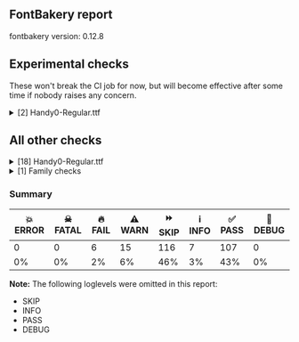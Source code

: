 ## FontBakery report

fontbakery version: 0.12.8



## Experimental checks

These won't break the CI job for now, but will become effective after some time if nobody raises any concern.


<details><summary>[2] Handy0-Regular.ttf</summary>
<div>
<details>
    <summary>🔥 <b>FAIL</b> Ensure 'smcp' (small caps) lookups are defined before ligature lookups in the 'GSUB' table. <a href="https://fontbakery.readthedocs.io/en/stable/fontbakery/checks/universal.html#"></a></summary>
    <div>







* 🔥 **FAIL** <p>'smcp' or 'liga' lookups not found in GSUB table.</p>
 [code: missing-lookups]



</div>
</details>

<details>
    <summary>⚠️ <b>WARN</b> Validate size, and resolution of article images, and ensure article page has minimum length and includes visual assets. <a href="https://fontbakery.readthedocs.io/en/stable/fontbakery/checks/googlefonts.article.html#"></a></summary>
    <div>







* ⚠️ **WARN** <p>Family metadata at fonts/ttf does not have an article.</p>
 [code: lacks-article]



</div>
</details>
</div>
</details>




## All other checks



<details><summary>[18] Handy0-Regular.ttf</summary>
<div>
<details>
    <summary>🔥 <b>FAIL</b> Do we have the latest version of FontBakery installed? <a href="https://fontbakery.readthedocs.io/en/stable/fontbakery/checks/universal.fontbakery.html#"></a></summary>
    <div>







* 🔥 **FAIL** <p>Current FontBakery version is 0.12.8, while a newer 0.12.9 is already available. Please upgrade it with 'pip install -U fontbakery'</p>
 [code: outdated-fontbakery]



</div>
</details>

<details>
    <summary>🔥 <b>FAIL</b> Copyright notices match canonical pattern in fonts <a href="https://fontbakery.readthedocs.io/en/stable/fontbakery/checks/googlefonts.copyright.html#"></a></summary>
    <div>







* 🔥 **FAIL** <p>Name Table entry: Copyright notices should match a pattern similar to:</p>
<p>&quot;Copyright 2020 The Familyname Project Authors (git url)&quot;</p>
<p>But instead we have got:</p>
<p>&quot;Copyright 2024 Handy0 Project Authors (github.com/mitradranirban/handy0-fonts)&quot;</p>
 [code: bad-notice-format]



</div>
</details>

<details>
    <summary>🔥 <b>FAIL</b> Check font names are correct <a href="https://fontbakery.readthedocs.io/en/stable/fontbakery/checks/googlefonts.name.html#"></a></summary>
    <div>







* 🔥 **FAIL** <p>Font names are incorrect:</p>
<table>
<thead>
<tr>
<th align="left">nameID</th>
<th align="left">current</th>
<th align="left">expected</th>
</tr>
</thead>
<tbody>
<tr>
<td align="left">Family Name</td>
<td align="left"><strong>Handy0 Regular</strong></td>
<td align="left"><strong>Handy0</strong></td>
</tr>
<tr>
<td align="left">Subfamily Name</td>
<td align="left">Regular</td>
<td align="left">Regular</td>
</tr>
<tr>
<td align="left">Full Name</td>
<td align="left">Handy0 Regular</td>
<td align="left">Handy0 Regular</td>
</tr>
<tr>
<td align="left">Postscript Name</td>
<td align="left">Handy0-Regular</td>
<td align="left">Handy0-Regular</td>
</tr>
<tr>
<td align="left">Typographic Family Name</td>
<td align="left"><strong>Handy0</strong></td>
<td align="left"><strong>N/A</strong></td>
</tr>
<tr>
<td align="left">Typographic Subfamily Name</td>
<td align="left"><strong>Regular</strong></td>
<td align="left"><strong>N/A</strong></td>
</tr>
</tbody>
</table>
 [code: bad-names]



</div>
</details>

<details>
    <summary>🔥 <b>FAIL</b> Stricter unitsPerEm criteria for Google Fonts. <a href="https://fontbakery.readthedocs.io/en/stable/fontbakery/checks/googlefonts.head.html#"></a></summary>
    <div>







* 🔥 **FAIL** <p>Font em size (unitsPerEm) is 4096 which may be too large (causing filesize bloat), unless you are sure that the detail level in this font requires that much precision.</p>
 [code: large-value]



</div>
</details>

<details>
    <summary>⚠️ <b>WARN</b> Check mark characters are in GDEF mark glyph class. <a href="https://fontbakery.readthedocs.io/en/stable/fontbakery/checks/opentype.gdef.html#"></a></summary>
    <div>







* ⚠️ **WARN** <p>The following mark characters could be in the GDEF mark glyph class:
acutecomb (U+0301), gravecomb (U+0300), hookabovecomb (U+0309), tildecomb (U+0303), uni0302 (U+0302), uni0304 (U+0304), uni0306 (U+0306), uni0307 (U+0307), uni0308 (U+0308), uni030A (U+030A), uni030B (U+030B), uni030C (U+030C), uni0326 (U+0326), uni0327 (U+0327) and uni0328 (U+0328)</p>
 [code: mark-chars]



</div>
</details>

<details>
    <summary>⚠️ <b>WARN</b> Check accent of Lcaron, dcaron, lcaron, tcaron <a href="https://fontbakery.readthedocs.io/en/stable/fontbakery/checks/universal.html#"></a></summary>
    <div>









* ⚠️ **WARN** <p>Lcaron is decomposed and therefore could not be checked. Please check manually.</p>
 [code: decomposed-outline]



* ⚠️ **WARN** <p>dcaron is decomposed and therefore could not be checked. Please check manually.</p>
 [code: decomposed-outline]



* ⚠️ **WARN** <p>lcaron is decomposed and therefore could not be checked. Please check manually.</p>
 [code: decomposed-outline]



* ⚠️ **WARN** <p>tcaron is decomposed and therefore could not be checked. Please check manually.</p>
 [code: decomposed-outline]



</div>
</details>

<details>
    <summary>⚠️ <b>WARN</b> Check if each glyph has the recommended amount of contours. <a href="https://fontbakery.readthedocs.io/en/stable/fontbakery/checks/universal.html#"></a></summary>
    <div>







* ⚠️ **WARN** <p>This check inspects the glyph outlines and detects the total number of contours in each of them. The expected values are infered from the typical ammounts of contours observed in a large collection of reference font families. The divergences listed below may simply indicate a significantly different design on some of your glyphs. On the other hand, some of these may flag actual bugs in the font such as glyphs mapped to an incorrect codepoint. Please consider reviewing the design and codepoint assignment of these to make sure they are correct.</p>
<p>The following glyphs do not have the recommended number of contours:</p>
<pre><code>- Glyph name: glyph1	Contours detected: 2	Expected: 0

- Glyph name: percent	Contours detected: 3	Expected: 4 or 5

- Glyph name: quotesingle	Contours detected: 2	Expected: 1

- Glyph name: eight	Contours detected: 2	Expected: 3

- Glyph name: at	Contours detected: 1	Expected: 2

- Glyph name: B	Contours detected: 1	Expected: 2 or 3

- Glyph name: D	Contours detected: 1	Expected: 2

- Glyph name: Z	Contours detected: 2	Expected: 1

- Glyph name: a	Contours detected: 1	Expected: 2

- Glyph name: e	Contours detected: 1	Expected: 2

- Glyph name: g	Contours detected: 1	Expected: 2 or 3

- Glyph name: o	Contours detected: 1	Expected: 2

- Glyph name: bar	Contours detected: 2	Expected: 1

- Glyph name: ordfeminine	Contours detected: 1	Expected: 2 or 3

- Glyph name: uni00AD	Contours detected: 1	Expected: 0

- Glyph name: degree	Contours detected: 1	Expected: 2

- Glyph name: onequarter	Contours detected: 2	Expected: 3 or 4

- Glyph name: threequarters	Contours detected: 2	Expected: 3 or 4

- Glyph name: Eth	Contours detected: 1	Expected: 2

- Glyph name: agrave	Contours detected: 2	Expected: 3

- Glyph name: aacute	Contours detected: 2	Expected: 3

- Glyph name: acircumflex	Contours detected: 2	Expected: 3

- Glyph name: atilde	Contours detected: 2	Expected: 3

- Glyph name: adieresis	Contours detected: 3	Expected: 4

- Glyph name: aring	Contours detected: 3	Expected: 4

- Glyph name: egrave	Contours detected: 2	Expected: 3

- Glyph name: eacute	Contours detected: 2	Expected: 3

- Glyph name: ecircumflex	Contours detected: 2	Expected: 3

- Glyph name: edieresis	Contours detected: 3	Expected: 4

- Glyph name: eth	Contours detected: 1	Expected: 2

- Glyph name: ograve	Contours detected: 2	Expected: 3

- Glyph name: oacute	Contours detected: 2	Expected: 3

- Glyph name: ocircumflex	Contours detected: 2	Expected: 3

- Glyph name: otilde	Contours detected: 2	Expected: 3

- Glyph name: odieresis	Contours detected: 3	Expected: 4

- Glyph name: oslash	Contours detected: 2	Expected: 3

- Glyph name: amacron	Contours detected: 2	Expected: 3

- Glyph name: abreve	Contours detected: 2	Expected: 3

- Glyph name: Dcaron	Contours detected: 2	Expected: 3

- Glyph name: Dcroat	Contours detected: 1	Expected: 2

- Glyph name: emacron	Contours detected: 2	Expected: 3

- Glyph name: ebreve	Contours detected: 2	Expected: 3

- Glyph name: edotaccent	Contours detected: 2	Expected: 3

- Glyph name: ecaron	Contours detected: 2	Expected: 3

- Glyph name: gcircumflex	Contours detected: 2	Expected: 3 or 4

- Glyph name: gbreve	Contours detected: 2	Expected: 3 or 4

- Glyph name: gdotaccent	Contours detected: 2	Expected: 3 or 4

- Glyph name: uni0123	Contours detected: 2	Expected: 3 or 4

- Glyph name: lcaron	Contours detected: 3	Expected: 2

- Glyph name: napostrophe	Contours detected: 3	Expected: 2

- Glyph name: omacron	Contours detected: 2	Expected: 3

- Glyph name: obreve	Contours detected: 2	Expected: 3

- Glyph name: ohungarumlaut	Contours detected: 3	Expected: 4

- Glyph name: Racute	Contours detected: 2	Expected: 3

- Glyph name: uni0156	Contours detected: 2	Expected: 3

- Glyph name: Rcaron	Contours detected: 2	Expected: 3

- Glyph name: tcaron	Contours detected: 3	Expected: 2

- Glyph name: Uogonek	Contours detected: 2	Expected: 1

- Glyph name: uogonek	Contours detected: 2	Expected: 1

- Glyph name: Zacute	Contours detected: 3	Expected: 2

- Glyph name: Zdotaccent	Contours detected: 3	Expected: 2

- Glyph name: Zcaron	Contours detected: 3	Expected: 2

- Glyph name: Uhorn	Contours detected: 2	Expected: 1

- Glyph name: uhorn	Contours detected: 2	Expected: 1

- Glyph name: uni01CE	Contours detected: 2	Expected: 3

- Glyph name: uni01D2	Contours detected: 2	Expected: 3

- Glyph name: uni01DF	Contours detected: 4	Expected: 5

- Glyph name: gcaron	Contours detected: 2	Expected: 3 or 4

- Glyph name: uni01EA	Contours detected: 3	Expected: 2

- Glyph name: uni01EC	Contours detected: 4	Expected: 3

- Glyph name: uni01F0	Contours detected: 1	Expected: 2

- Glyph name: uni01F5	Contours detected: 2	Expected: 3

- Glyph name: uni02BC	Contours detected: 2	Expected: 1

- Glyph name: uni1FED	Contours detected: 1	Expected: 3

- Glyph name: quoteleft	Contours detected: 2	Expected: 1

- Glyph name: quoteright	Contours detected: 2	Expected: 1

- Glyph name: quotesinglbase	Contours detected: 2	Expected: 1

- Glyph name: quotedblleft	Contours detected: 4	Expected: 2

- Glyph name: quotedblright	Contours detected: 4	Expected: 2

- Glyph name: quotedblbase	Contours detected: 4	Expected: 2

- Glyph name: uni20A8	Contours detected: 2	Expected: 3

- Glyph name: B	Contours detected: 1	Expected: 2 or 3

- Glyph name: D	Contours detected: 1	Expected: 2

- Glyph name: Dcaron	Contours detected: 2	Expected: 3

- Glyph name: Dcroat	Contours detected: 1	Expected: 2

- Glyph name: Eth	Contours detected: 1	Expected: 2

- Glyph name: Racute	Contours detected: 2	Expected: 3

- Glyph name: Rcaron	Contours detected: 2	Expected: 3

- Glyph name: Uhorn	Contours detected: 2	Expected: 1

- Glyph name: Uogonek	Contours detected: 2	Expected: 1

- Glyph name: Z	Contours detected: 2	Expected: 1

- Glyph name: Zacute	Contours detected: 3	Expected: 2

- Glyph name: Zcaron	Contours detected: 3	Expected: 2

- Glyph name: Zdotaccent	Contours detected: 3	Expected: 2

- Glyph name: a	Contours detected: 1	Expected: 2

- Glyph name: aacute	Contours detected: 2	Expected: 3

- Glyph name: abreve	Contours detected: 2	Expected: 3

- Glyph name: acircumflex	Contours detected: 2	Expected: 3

- Glyph name: adieresis	Contours detected: 3	Expected: 4

- Glyph name: agrave	Contours detected: 2	Expected: 3

- Glyph name: amacron	Contours detected: 2	Expected: 3

- Glyph name: aring	Contours detected: 3	Expected: 4

- Glyph name: at	Contours detected: 1	Expected: 2

- Glyph name: atilde	Contours detected: 2	Expected: 3

- Glyph name: bar	Contours detected: 2	Expected: 1

- Glyph name: degree	Contours detected: 1	Expected: 2

- Glyph name: e	Contours detected: 1	Expected: 2

- Glyph name: eacute	Contours detected: 2	Expected: 3

- Glyph name: ebreve	Contours detected: 2	Expected: 3

- Glyph name: ecaron	Contours detected: 2	Expected: 3

- Glyph name: ecircumflex	Contours detected: 2	Expected: 3

- Glyph name: edieresis	Contours detected: 3	Expected: 4

- Glyph name: edotaccent	Contours detected: 2	Expected: 3

- Glyph name: egrave	Contours detected: 2	Expected: 3

- Glyph name: eight	Contours detected: 2	Expected: 3

- Glyph name: emacron	Contours detected: 2	Expected: 3

- Glyph name: eth	Contours detected: 1	Expected: 2

- Glyph name: g	Contours detected: 1	Expected: 2 or 3

- Glyph name: gbreve	Contours detected: 2	Expected: 3 or 4

- Glyph name: gcaron	Contours detected: 2	Expected: 3 or 4

- Glyph name: gcircumflex	Contours detected: 2	Expected: 3 or 4

- Glyph name: gdotaccent	Contours detected: 2	Expected: 3 or 4

- Glyph name: lcaron	Contours detected: 3	Expected: 2

- Glyph name: napostrophe	Contours detected: 3	Expected: 2

- Glyph name: o	Contours detected: 1	Expected: 2

- Glyph name: oacute	Contours detected: 2	Expected: 3

- Glyph name: ocircumflex	Contours detected: 2	Expected: 3

- Glyph name: odieresis	Contours detected: 3	Expected: 4

- Glyph name: ograve	Contours detected: 2	Expected: 3

- Glyph name: ohungarumlaut	Contours detected: 3	Expected: 4

- Glyph name: omacron	Contours detected: 2	Expected: 3

- Glyph name: onequarter	Contours detected: 2	Expected: 3 or 4

- Glyph name: ordfeminine	Contours detected: 1	Expected: 2 or 3

- Glyph name: oslash	Contours detected: 2	Expected: 3

- Glyph name: otilde	Contours detected: 2	Expected: 3

- Glyph name: percent	Contours detected: 3	Expected: 4 or 5

- Glyph name: quotedblbase	Contours detected: 4	Expected: 2

- Glyph name: quotedblleft	Contours detected: 4	Expected: 2

- Glyph name: quotedblright	Contours detected: 4	Expected: 2

- Glyph name: quoteleft	Contours detected: 2	Expected: 1

- Glyph name: quoteright	Contours detected: 2	Expected: 1

- Glyph name: quotesinglbase	Contours detected: 2	Expected: 1

- Glyph name: quotesingle	Contours detected: 2	Expected: 1

- Glyph name: tcaron	Contours detected: 3	Expected: 2

- Glyph name: threequarters	Contours detected: 2	Expected: 3 or 4

- Glyph name: uhorn	Contours detected: 2	Expected: 1

- Glyph name: uni00AD	Contours detected: 1	Expected: 0

- Glyph name: uni0123	Contours detected: 2	Expected: 3 or 4

- Glyph name: uni0156	Contours detected: 2	Expected: 3

- Glyph name: uni01CE	Contours detected: 2	Expected: 3

- Glyph name: uni01D2	Contours detected: 2	Expected: 3

- Glyph name: uni01DF	Contours detected: 4	Expected: 5

- Glyph name: uni01EC	Contours detected: 4	Expected: 3

- Glyph name: uni01F0	Contours detected: 1	Expected: 2

- Glyph name: uni02BC	Contours detected: 2	Expected: 1

- Glyph name: uni1FED	Contours detected: 1	Expected: 3

- Glyph name: uogonek	Contours detected: 2	Expected: 1
</code></pre>
 [code: contour-count]



</div>
</details>

<details>
    <summary>⚠️ <b>WARN</b> Does the font contain a soft hyphen? <a href="https://fontbakery.readthedocs.io/en/stable/fontbakery/checks/universal.glyphset.html#"></a></summary>
    <div>







* ⚠️ **WARN** <p>This font has a 'Soft Hyphen' character.</p>
 [code: softhyphen]



</div>
</details>

<details>
    <summary>⚠️ <b>WARN</b> Are there any misaligned on-curve points? <a href="https://fontbakery.readthedocs.io/en/stable/fontbakery/checks/outline.html#"></a></summary>
    <div>







* ⚠️ **WARN** <p>The following glyphs have on-curve points which have potentially incorrect y coordinates:</p>
<pre><code>* A (U+0041): X=269.0,Y=2.0 (should be at baseline 0?)

* A (U+0041): X=2076.0,Y=2866.0 (should be at cap-height 2868?)

* AE (U+00C6): X=269.0,Y=2.0 (should be at baseline 0?)

* AE (U+00C6): X=2076.0,Y=2866.0 (should be at cap-height 2868?)

* Aacute (U+00C1): X=269.0,Y=2.0 (should be at baseline 0?)

* Aacute (U+00C1): X=2076.0,Y=2866.0 (should be at cap-height 2868?)

* Abreve (U+0102): X=269.0,Y=2.0 (should be at baseline 0?)

* Abreve (U+0102): X=2076.0,Y=2866.0 (should be at cap-height 2868?)

* Acircumflex (U+00C2): X=269.0,Y=2.0 (should be at baseline 0?)

* Acircumflex (U+00C2): X=2076.0,Y=2866.0 (should be at cap-height 2868?)

* Adieresis (U+00C4): X=269.0,Y=2.0 (should be at baseline 0?)

* Adieresis (U+00C4): X=2076.0,Y=2866.0 (should be at cap-height 2868?)

* Agrave (U+00C0): X=269.0,Y=2.0 (should be at baseline 0?)

* Agrave (U+00C0): X=2076.0,Y=2866.0 (should be at cap-height 2868?)

* Amacron (U+0100): X=269.0,Y=2.0 (should be at baseline 0?)

* Amacron (U+0100): X=2076.0,Y=2866.0 (should be at cap-height 2868?)

* Aogonek (U+0104): X=269.0,Y=2.0 (should be at baseline 0?)

* Aogonek (U+0104): X=2076.0,Y=2866.0 (should be at cap-height 2868?)

* Aring (U+00C5): X=269.0,Y=2.0 (should be at baseline 0?)

* Aring (U+00C5): X=2076.0,Y=2866.0 (should be at cap-height 2868?)

* Aringacute (U+01FA): X=269.0,Y=2.0 (should be at baseline 0?)

* Aringacute (U+01FA): X=2076.0,Y=2866.0 (should be at cap-height 2868?)

* Atilde (U+00C3): X=269.0,Y=2.0 (should be at baseline 0?)

* Atilde (U+00C3): X=2076.0,Y=2866.0 (should be at cap-height 2868?)

* B (U+0042): X=1084.0,Y=-2.0 (should be at baseline 0?)

* D (U+0044): X=2212.0,Y=-2.0 (should be at baseline 0?)

* Dcaron (U+010E): X=2212.0,Y=-2.0 (should be at baseline 0?)

* Dcroat (U+0110): X=317.0,Y=2870.0 (should be at cap-height 2868?)

* Dcroat (U+0110): X=2212.0,Y=-2.0 (should be at baseline 0?)

* Dcroat (U+0110): X=1232.0,Y=2866.0 (should be at cap-height 2868?)

* Dcroat (U+0110): X=1183.0,Y=2869.0 (should be at cap-height 2868?)

* S (U+0053): X=1218.0,Y=2870.0 (should be at cap-height 2868?)

* S (U+0053): X=1108.0,Y=2866.0 (should be at cap-height 2868?)

* S (U+0053): X=926.0,Y=2866.0 (should be at cap-height 2868?)

* Sacute (U+015A): X=1218.0,Y=2870.0 (should be at cap-height 2868?)

* Sacute (U+015A): X=1108.0,Y=2866.0 (should be at cap-height 2868?)

* Sacute (U+015A): X=926.0,Y=2866.0 (should be at cap-height 2868?)

* Scaron (U+0160): X=1218.0,Y=2870.0 (should be at cap-height 2868?)

* Scaron (U+0160): X=1108.0,Y=2866.0 (should be at cap-height 2868?)

* Scaron (U+0160): X=926.0,Y=2866.0 (should be at cap-height 2868?)

* Scedilla (U+015E): X=1218.0,Y=2870.0 (should be at cap-height 2868?)

* Scedilla (U+015E): X=1108.0,Y=2866.0 (should be at cap-height 2868?)

* Scedilla (U+015E): X=926.0,Y=2866.0 (should be at cap-height 2868?)

* Scircumflex (U+015C): X=1218.0,Y=2870.0 (should be at cap-height 2868?)

* Scircumflex (U+015C): X=1108.0,Y=2866.0 (should be at cap-height 2868?)

* Scircumflex (U+015C): X=926.0,Y=2866.0 (should be at cap-height 2868?)

* Z (U+005A): X=1942.0,Y=2870.0 (should be at cap-height 2868?)

* Zacute (U+0179): X=1942.0,Y=2870.0 (should be at cap-height 2868?)

* Zcaron (U+017D): X=1942.0,Y=2870.0 (should be at cap-height 2868?)

* Zdotaccent (U+017B): X=1942.0,Y=2870.0 (should be at cap-height 2868?)

* b (U+0062): X=628.0,Y=-2.0 (should be at baseline 0?)

* ccedilla (U+00E7): X=932.0,Y=-2.0 (should be at baseline 0?)

* dcaron (U+010F): X=1665.0,Y=2867.0 (should be at cap-height 2868?)

* degree (U+00B0): X=660.0,Y=2867.0 (should be at cap-height 2868?)

* nine (U+0039): X=1101.0,Y=-2.0 (should be at baseline 0?)

* nine (U+0039): X=1368.0,Y=2866.0 (should be at cap-height 2868?)

* ogonek (U+02DB): X=-7.0,Y=1.0 (should be at baseline 0?)

* openbullet (U+25E6): X=660.0,Y=2867.0 (should be at cap-height 2868?)

* parenright (U+0029): X=1059.0,Y=2870.0 (should be at cap-height 2868?)

* quotesingle (U+0027): X=2747.0,Y=2867.0 (should be at cap-height 2868?)

* tcaron (U+0165): X=1659.0,Y=2867.0 (should be at cap-height 2868?)

* threequarters (U+00BE): X=512.0,Y=1.0 (should be at baseline 0?)

* trademark (U+2122): X=-1400.0,Y=2869.0 (should be at cap-height 2868?)

* underscore (U+005F): X=-102.0,Y=2.0 (should be at baseline 0?)

* uni01CD (U+01CD): X=269.0,Y=2.0 (should be at baseline 0?)

* uni01CD (U+01CD): X=2076.0,Y=2866.0 (should be at cap-height 2868?)

* uni01DE (U+01DE): X=269.0,Y=2.0 (should be at baseline 0?)

* uni01DE (U+01DE): X=2076.0,Y=2866.0 (should be at cap-height 2868?)

* uni0218 (U+0218): X=1218.0,Y=2870.0 (should be at cap-height 2868?)

* uni0218 (U+0218): X=1108.0,Y=2866.0 (should be at cap-height 2868?)

* uni0218 (U+0218): X=926.0,Y=2866.0 (should be at cap-height 2868?)

* uni02BC (U+02BC): X=2747.0,Y=2867.0 (should be at cap-height 2868?)

* uni0326 (U+0326): X=-297.0,Y=1.0 (should be at baseline 0?)

* uni1E9E (U+1E9E): X=917.0,Y=2869.0 (should be at cap-height 2868?)
</code></pre>
 [code: found-misalignments]



</div>
</details>

<details>
    <summary>⚠️ <b>WARN</b> Do any segments have colinear vectors? <a href="https://fontbakery.readthedocs.io/en/stable/fontbakery/checks/outline.html#"></a></summary>
    <div>







* ⚠️ **WARN** <p>The following glyphs have colinear vectors:</p>
<pre><code>* dcroat (U+0111): L&lt;&lt;1556.0,2276.0&gt;--&lt;1428.0,2348.0&gt;&gt; -&gt; L&lt;&lt;1428.0,2348.0&gt;--&lt;1260.0,2422.0&gt;&gt;

* five (U+0035): L&lt;&lt;1370.0,163.0&gt;--&lt;1536.0,170.0&gt;&gt; -&gt; L&lt;&lt;1536.0,170.0&gt;--&lt;1640.0,170.0&gt;&gt;

* three (U+0033): L&lt;&lt;1388.0,2258.0&gt;--&lt;1388.0,2360.0&gt;&gt; -&gt; L&lt;&lt;1388.0,2360.0&gt;--&lt;1386.0,2382.0&gt;&gt;

* three (U+0033): L&lt;&lt;1589.0,2370.0&gt;--&lt;1590.0,2360.0&gt;&gt; -&gt; L&lt;&lt;1590.0,2360.0&gt;--&lt;1590.0,2314.0&gt;&gt;

* uni00B3 (U+00B3): L&lt;&lt;1388.0,2258.0&gt;--&lt;1388.0,2360.0&gt;&gt; -&gt; L&lt;&lt;1388.0,2360.0&gt;--&lt;1386.0,2382.0&gt;&gt;

* uni00B3 (U+00B3): L&lt;&lt;1589.0,2370.0&gt;--&lt;1590.0,2360.0&gt;&gt; -&gt; L&lt;&lt;1590.0,2360.0&gt;--&lt;1590.0,2314.0&gt;&gt;

* x (U+0078): L&lt;&lt;364.0,298.0&gt;--&lt;520.0,348.0&gt;&gt; -&gt; L&lt;&lt;520.0,348.0&gt;--&lt;658.0,404.0&gt;&gt;
</code></pre>
 [code: found-colinear-vectors]



</div>
</details>

<details>
    <summary>⚠️ <b>WARN</b> Do outlines contain any jaggy segments? <a href="https://fontbakery.readthedocs.io/en/stable/fontbakery/checks/outline.html#"></a></summary>
    <div>







* ⚠️ **WARN** <p>The following glyphs have jaggy segments:</p>
<pre><code>* Eng (U+014A): B&lt;&lt;847.0,983.0&gt;-&lt;873.0,882.0&gt;-&lt;882.0,820.0&gt;&gt;/B&lt;&lt;882.0,820.0&gt;-&lt;881.0,838.0&gt;-&lt;881.0,856.0&gt;&gt; = 5.0796078600145425

* K (U+004B): L&lt;&lt;800.0,1168.0&gt;--&lt;800.0,1210.0&gt;&gt;/B&lt;&lt;800.0,1210.0&gt;-&lt;793.0,1178.0&gt;-&lt;772.0,1078.0&gt;&gt; = 12.33908727832618

* cent (U+00A2): L&lt;&lt;540.0,1760.0&gt;--&lt;540.0,1758.0&gt;&gt;/B&lt;&lt;540.0,1758.0&gt;-&lt;559.0,1878.0&gt;-&lt;588.0,1949.0&gt;&gt; = 8.997143421065033

* eng (U+014B): B&lt;&lt;829.0,956.0&gt;-&lt;875.0,862.0&gt;-&lt;882.0,837.0&gt;&gt;/B&lt;&lt;882.0,837.0&gt;-&lt;876.0,880.0&gt;-&lt;897.0,920.0&gt;&gt; = 7.698774646618311

* lcaron (U+013E): B&lt;&lt;786.0,2268.0&gt;-&lt;771.0,2262.0&gt;-&lt;750.0,2262.0&gt;&gt;/B&lt;&lt;750.0,2262.0&gt;-&lt;780.0,2268.0&gt;-&lt;786.0,2268.0&gt;&gt; = 11.309932474020195

* m (U+006D): B&lt;&lt;1354.0,1226.0&gt;-&lt;1354.0,1015.0&gt;-&lt;1340.0,888.0&gt;&gt;/L&lt;&lt;1340.0,888.0&gt;--&lt;1398.0,1098.0&gt;&gt; = 9.148974761964256

* napostrophe (U+0149): B&lt;&lt;3784.0,1392.0&gt;-&lt;3769.0,1386.0&gt;-&lt;3748.0,1386.0&gt;&gt;/B&lt;&lt;3748.0,1386.0&gt;-&lt;3778.0,1392.0&gt;-&lt;3784.0,1392.0&gt;&gt; = 11.309932474020195

* oe (U+0153): B&lt;&lt;1119.0,964.0&gt;-&lt;1121.0,985.0&gt;-&lt;1125.0,989.0&gt;&gt;/B&lt;&lt;1125.0,989.0&gt;-&lt;1119.0,984.0&gt;-&lt;1115.0,989.0&gt;&gt; = 5.1944289077348

* oslash (U+00F8): B&lt;&lt;977.0,1694.0&gt;-&lt;1039.0,1806.0&gt;-&lt;1060.0,1844.0&gt;&gt;/B&lt;&lt;1060.0,1844.0&gt;-&lt;1044.0,1816.0&gt;-&lt;1053.0,1767.0&gt;&gt; = 0.8184554616877073

* quotedblbase (U+201E): B&lt;&lt;1076.0,-160.0&gt;-&lt;1061.0,-166.0&gt;-&lt;1040.0,-166.0&gt;&gt;/B&lt;&lt;1040.0,-166.0&gt;-&lt;1070.0,-160.0&gt;-&lt;1076.0,-160.0&gt;&gt; = 11.309932474020195

* quotedblbase (U+201E): B&lt;&lt;566.0,-180.0&gt;-&lt;551.0,-186.0&gt;-&lt;530.0,-186.0&gt;&gt;/B&lt;&lt;530.0,-186.0&gt;-&lt;560.0,-180.0&gt;-&lt;566.0,-180.0&gt;&gt; = 11.309932474020195

* quotedblleft (U+201C): B&lt;&lt;427.0,2990.0&gt;-&lt;442.0,2996.0&gt;-&lt;463.0,2996.0&gt;&gt;/B&lt;&lt;463.0,2996.0&gt;-&lt;433.0,2990.0&gt;-&lt;427.0,2990.0&gt;&gt; = 11.309932474020195

* quotedblleft (U+201C): B&lt;&lt;937.0,3010.0&gt;-&lt;952.0,3016.0&gt;-&lt;973.0,3016.0&gt;&gt;/B&lt;&lt;973.0,3016.0&gt;-&lt;943.0,3010.0&gt;-&lt;937.0,3010.0&gt;&gt; = 11.309932474020195

* quotedblright (U+201D): B&lt;&lt;1076.0,2444.0&gt;-&lt;1061.0,2438.0&gt;-&lt;1040.0,2438.0&gt;&gt;/B&lt;&lt;1040.0,2438.0&gt;-&lt;1070.0,2444.0&gt;-&lt;1076.0,2444.0&gt;&gt; = 11.309932474020195

* quotedblright (U+201D): B&lt;&lt;566.0,2424.0&gt;-&lt;551.0,2418.0&gt;-&lt;530.0,2418.0&gt;&gt;/B&lt;&lt;530.0,2418.0&gt;-&lt;560.0,2424.0&gt;-&lt;566.0,2424.0&gt;&gt; = 11.309932474020195

* quoteleft (U+2018): B&lt;&lt;427.0,2990.0&gt;-&lt;442.0,2996.0&gt;-&lt;463.0,2996.0&gt;&gt;/B&lt;&lt;463.0,2996.0&gt;-&lt;433.0,2990.0&gt;-&lt;427.0,2990.0&gt;&gt; = 11.309932474020195

* quoteright (U+2019): B&lt;&lt;566.0,2424.0&gt;-&lt;551.0,2418.0&gt;-&lt;530.0,2418.0&gt;&gt;/B&lt;&lt;530.0,2418.0&gt;-&lt;560.0,2424.0&gt;-&lt;566.0,2424.0&gt;&gt; = 11.309932474020195

* quotesinglbase (U+201A): B&lt;&lt;566.0,424.0&gt;-&lt;551.0,418.0&gt;-&lt;530.0,418.0&gt;&gt;/B&lt;&lt;530.0,418.0&gt;-&lt;560.0,424.0&gt;-&lt;566.0,424.0&gt;&gt; = 11.309932474020195

* quotesingle (U+0027): B&lt;&lt;2752.0,2358.0&gt;-&lt;2737.0,2352.0&gt;-&lt;2716.0,2352.0&gt;&gt;/B&lt;&lt;2716.0,2352.0&gt;-&lt;2746.0,2358.0&gt;-&lt;2752.0,2358.0&gt;&gt; = 11.309932474020195

* tcaron (U+0165): B&lt;&lt;1664.0,2358.0&gt;-&lt;1649.0,2352.0&gt;-&lt;1628.0,2352.0&gt;&gt;/B&lt;&lt;1628.0,2352.0&gt;-&lt;1658.0,2358.0&gt;-&lt;1664.0,2358.0&gt;&gt; = 11.309932474020195

* uni0136 (U+0136): L&lt;&lt;800.0,1168.0&gt;--&lt;800.0,1210.0&gt;&gt;/B&lt;&lt;800.0,1210.0&gt;-&lt;793.0,1178.0&gt;-&lt;772.0,1078.0&gt;&gt; = 12.33908727832618

* uni01E8 (U+01E8): L&lt;&lt;800.0,1168.0&gt;--&lt;800.0,1210.0&gt;&gt;/B&lt;&lt;800.0,1210.0&gt;-&lt;793.0,1178.0&gt;-&lt;772.0,1078.0&gt;&gt; = 12.33908727832618

* uni02BC (U+02BC): B&lt;&lt;2752.0,2358.0&gt;-&lt;2737.0,2352.0&gt;-&lt;2716.0,2352.0&gt;&gt;/B&lt;&lt;2716.0,2352.0&gt;-&lt;2746.0,2358.0&gt;-&lt;2752.0,2358.0&gt;&gt; = 11.309932474020195

* v (U+0076): L&lt;&lt;338.0,472.0&gt;--&lt;350.0,464.0&gt;&gt;/B&lt;&lt;350.0,464.0&gt;-&lt;309.0,505.0&gt;-&lt;258.0,638.0&gt;&gt; = 11.309932474020227
</code></pre>
 [code: found-jaggy-segments]



</div>
</details>

<details>
    <summary>⚠️ <b>WARN</b> Do outlines contain any semi-vertical or semi-horizontal lines? <a href="https://fontbakery.readthedocs.io/en/stable/fontbakery/checks/outline.html#"></a></summary>
    <div>







* ⚠️ **WARN** <p>The following glyphs have semi-vertical/semi-horizontal lines:</p>
<pre><code>* Dcroat (U+0110): L&lt;&lt;388.0,2598.0&gt;--&lt;394.0,1474.0&gt;&gt;

* germandbls (U+00DF): L&lt;&lt;545.0,410.0&gt;--&lt;546.0,970.0&gt;&gt;

* nine (U+0039): L&lt;&lt;414.0,3008.0&gt;--&lt;416.0,2301.0&gt;&gt;

* six (U+0036): L&lt;&lt;1552.0,220.0&gt;--&lt;1550.0,927.0&gt;&gt;

* three (U+0033): L&lt;&lt;805.0,3226.0&gt;--&lt;1060.0,3224.0&gt;&gt;

* uni00B3 (U+00B3): L&lt;&lt;805.0,3226.0&gt;--&lt;1060.0,3224.0&gt;&gt;
</code></pre>
 [code: found-semi-vertical]



</div>
</details>

<details>
    <summary>⚠️ <b>WARN</b> Ensure soft_dotted characters lose their dot when combined with marks that replace the dot. <a href="https://fontbakery.readthedocs.io/en/stable/fontbakery/checks/shaping.html#"></a></summary>
    <div>







* ⚠️ **WARN** <p>The dot of soft dotted characters used in orthographies <em>must</em> disappear in the following strings: i̊ i̋ j̀ j̃ j̄ j̈ į̀ į́ į̂ į̃ į̄ į̌</p>
<p>The dot of soft dotted characters <em>should</em> disappear in other cases, for example: i̇ ỉ i̦̇ ỉ̦ i̦̊ i̦̋ i̧̇ ỉ̧ i̧̊ i̧̋ j̆ j̇ j̉ j̊ j̋ j̦̀ j̦́ j̦̃ j̦̄ j̦̆</p>
<p>Your font fully covers the following languages that require the soft-dotted feature: Lithuanian (Latn, 2,357,094 speakers), Dutch (Latn, 31,709,104 speakers).</p>
<p>Your font does <em>not</em> cover the following languages that require the soft-dotted feature: Sar (Latn, 500,000 speakers), Dii (Latn, 71,000 speakers), Vute (Latn, 21,000 speakers), Ma’di (Latn, 584,000 speakers), Basaa (Latn, 332,940 speakers), Ijo, Southeast (Latn, 2,471,000 speakers), South Central Banda (Latn, 244,000 speakers), Nzakara (Latn, 50,000 speakers), Fur (Latn, 1,230,163 speakers), Ngbaka (Latn, 1,020,000 speakers), Gulay (Latn, 250,478 speakers), Mfumte (Latn, 79,000 speakers), Bete-Bendi (Latn, 100,000 speakers), Lugbara (Latn, 2,200,000 speakers), Ekpeye (Latn, 226,000 speakers), Ejagham (Latn, 120,000 speakers), Southern Kisi (Latn, 360,000 speakers), Makaa (Latn, 221,000 speakers), Dan (Latn, 1,099,244 speakers), Mango (Latn, 77,000 speakers), Igbo (Latn, 27,823,640 speakers), Nateni (Latn, 100,000 speakers), Yala (Latn, 200,000 speakers), Navajo (Latn, 166,319 speakers), Mundani (Latn, 34,000 speakers), Belarusian (Cyrl, 10,064,517 speakers), Cicipu (Latn, 44,000 speakers), Koonzime (Latn, 40,000 speakers), Kpelle, Guinea (Latn, 622,000 speakers), Bafut (Latn, 158,146 speakers), Ukrainian (Cyrl, 29,273,587 speakers), Aghem (Latn, 38,843 speakers), Kom (Latn, 360,685 speakers), Zapotec (Latn, 490,000 speakers), Avokaya (Latn, 100,000 speakers), Ebira (Latn, 2,200,000 speakers).</p>
 [code: soft-dotted]



</div>
</details>

<details>
    <summary>⚠️ <b>WARN</b> Check for codepoints not covered by METADATA subsets. <a href="https://fontbakery.readthedocs.io/en/stable/fontbakery/checks/googlefonts.subsets.html#"></a></summary>
    <div>







* ⚠️ **WARN** <p>The following codepoints supported by the font are not covered by
any subsets defined in the font's metadata file, and will never
be served. You can solve this by either manually adding additional
subset declarations to METADATA.pb, or by editing the glyphset
definitions.</p>
<ul>
<li>U+02B6 MODIFIER LETTER SMALL CAPITAL INVERTED R: not included in any glyphset definition</li>
<li>U+02C7 CARON: try adding one of: tifinagh, yi, canadian-aboriginal</li>
<li>U+02D8 BREVE: try adding one of: yi, canadian-aboriginal</li>
<li>U+02D9 DOT ABOVE: try adding one of: yi, canadian-aboriginal</li>
<li>U+02DB OGONEK: try adding one of: yi, canadian-aboriginal</li>
<li>U+02DD DOUBLE ACUTE ACCENT: not included in any glyphset definition</li>
<li>U+0302 COMBINING CIRCUMFLEX ACCENT: try adding one of: cherokee, coptic, math, tifinagh</li>
<li>U+0306 COMBINING BREVE: try adding one of: tifinagh, old-permic</li>
<li>U+0307 COMBINING DOT ABOVE: try adding one of: math, tifinagh, canadian-aboriginal, malayalam, syriac, coptic, old-permic, tai-le</li>
<li>U+030A COMBINING RING ABOVE: try adding syriac</li>
<li>U+030B COMBINING DOUBLE ACUTE ACCENT: try adding one of: cherokee, osage</li>
<li>U+030C COMBINING CARON: try adding one of: cherokee, tai-le</li>
<li>U+0326 COMBINING COMMA BELOW: not included in any glyphset definition</li>
<li>U+0327 COMBINING CEDILLA: not included in any glyphset definition</li>
<li>U+0328 COMBINING OGONEK: not included in any glyphset definition</li>
<li>U+06D4 ARABIC FULL STOP: try adding one of: arabic, yezidi, hanifi-rohingya</li>
<li>U+226A MUCH LESS-THAN: try adding math</li>
<li>U+226B MUCH GREATER-THAN: try adding math</li>
<li>U+22C5 DOT OPERATOR: try adding one of: math, symbols</li>
<li>U+25E6 WHITE BULLET: try adding symbols</li>
</ul>
<p>Or you can add the above codepoints to one of the subsets supported by the font: <code>greek-ext</code>, <code>latin</code>, <code>latin-ext</code></p>
 [code: unreachable-subsetting]



</div>
</details>

<details>
    <summary>⚠️ <b>WARN</b> Is there kerning info for non-ligated sequences? <a href="https://fontbakery.readthedocs.io/en/stable/fontbakery/checks/googlefonts.gpos.html#"></a></summary>
    <div>







* ⚠️ **WARN** <p>GPOS table lacks kerning info for the following non-ligated sequences:</p>
<pre><code>- J + acutecomb

- i + acutecomb

- j + acutecomb
</code></pre>
 [code: lacks-kern-info]



</div>
</details>

<details>
    <summary>⚠️ <b>WARN</b> Are there caret positions declared for every ligature? <a href="https://fontbakery.readthedocs.io/en/stable/fontbakery/checks/googlefonts.gdef.html#"></a></summary>
    <div>







* ⚠️ **WARN** <p>This font lacks caret position values for ligature glyphs on its GDEF table.</p>
 [code: lacks-caret-pos]



</div>
</details>

<details>
    <summary>⚠️ <b>WARN</b> Ensure fonts have ScriptLangTags declared on the 'meta' table. <a href="https://fontbakery.readthedocs.io/en/stable/fontbakery/checks/googlefonts.meta.html#"></a></summary>
    <div>







* ⚠️ **WARN** <p>This font file does not have a 'meta' table.</p>
 [code: lacks-meta-table]



</div>
</details>

<details>
    <summary>⚠️ <b>WARN</b> Checking OS/2 achVendID. <a href="https://fontbakery.readthedocs.io/en/stable/fontbakery/checks/googlefonts.os2.html#"></a></summary>
    <div>







* ⚠️ **WARN** <p>OS/2 VendorID value 'anir' is not yet recognized. If you registered it recently, then it's safe to ignore this warning message. Otherwise, you should set it to your own unique 4 character code, and register it with Microsoft at <a href="https://www.microsoft.com/typography/links/vendorlist.aspx">https://www.microsoft.com/typography/links/vendorlist.aspx</a></p>
 [code: unknown]



</div>
</details>
</div>
</details>

<details><summary>[1] Family checks</summary>
<div>
<details>
    <summary>🔥 <b>FAIL</b> OS/2.fsSelection bit 7 (USE_TYPO_METRICS) is set in all fonts. <a href="https://fontbakery.readthedocs.io/en/stable/fontbakery/checks/googlefonts.os2.html#"></a></summary>
    <div>







* 🔥 **FAIL** <p>OS/2.fsSelection bit 7 (USE_TYPO_METRICS) wasNOT set in the following fonts: ['fonts/ttf/Handy0-Regular.ttf'].</p>
 [code: missing-os2-fsselection-bit7]



</div>
</details>
</div>
</details>




### Summary

| 💥 ERROR | ☠ FATAL | 🔥 FAIL | ⚠️ WARN | ⏩ SKIP | ℹ️ INFO | ✅ PASS | 🔎 DEBUG | 
| ---|---|---|---|---|---|---|---|
| 0 | 0 | 6 | 15 | 116 | 7 | 107 | 0 | 
| 0% | 0% | 2% | 6% | 46% | 3% | 43% | 0% | 



**Note:** The following loglevels were omitted in this report:


* SKIP
* INFO
* PASS
* DEBUG
